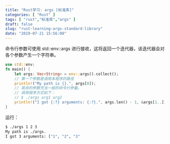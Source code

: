 ```yaml
---
title: "Rust学习: args [标准库]"
categories: [ "Rust" ]
tags: [ "rust","标准库","args" ]
draft: false
slug: "rust-learning-args-standard-library"
date: "2019-07-21 15:56:00"
---
```


命令行参数可使用 std::env::args 进行接收，这将返回一个迭代器，该迭代器会对各个参数产生一个字符串。


<!--more-->


```rust
use std::env;
fn main() {
    let args: Vec<String> = env::args().collect();
    // 第一个参数是调用本程序的路径
    println!("My path is {}.", args[0]);
    // 其余的参数充当一般的命令行参量。
    // 调用程序方式如下：
    // $ ./args arg1 arg2
    println!("I got {:?} arguments: {:?}.", args.len() - 1, &args[1..]);
}
```
运行：
```bash
$ ./args 1 2 3
My path is ./args.
I got 3 arguments: ["1", "2", "3"
```